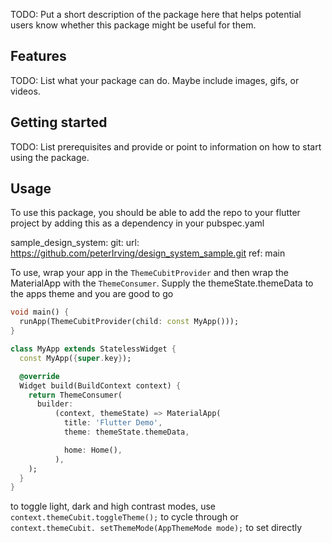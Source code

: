 <!--
This README describes the package. If you publish this package to pub.dev,
this README's contents appear on the landing page for your package.

For information about how to write a good package README, see the guide for
[writing package pages](https://dart.dev/tools/pub/writing-package-pages).

For general information about developing packages, see the Dart guide for
[creating packages](https://dart.dev/guides/libraries/create-packages)
and the Flutter guide for
[developing packages and plugins](https://flutter.dev/to/develop-packages).
-->

TODO: Put a short description of the package here that helps potential users
know whether this package might be useful for them.

## Features

TODO: List what your package can do. Maybe include images, gifs, or videos.

## Getting started

TODO: List prerequisites and provide or point to information on how to
start using the package.

## Usage

To use this package, you should be able to add the repo to your flutter project by adding this as a dependency in your pubspec.yaml

sample_design_system:
    git:
      url: https://github.com/peterIrving/design_system_sample.git
      ref: main


To use, wrap your app in the `ThemeCubitProvider` and then wrap the MaterialApp with the `ThemeConsumer`. Supply the themeState.themeData to the apps theme and you are good to go


```dart
void main() {
  runApp(ThemeCubitProvider(child: const MyApp()));
}

class MyApp extends StatelessWidget {
  const MyApp({super.key});

  @override
  Widget build(BuildContext context) {
    return ThemeConsumer(
      builder:
          (context, themeState) => MaterialApp(
            title: 'Flutter Demo',
            theme: themeState.themeData,

            home: Home(),
          ),
    );
  }
}
```

to toggle light, dark and high contrast modes, use `context.themeCubit.toggleTheme();` to cycle through or `context.themeCubit. setThemeMode(AppThemeMode mode);` to set directly
